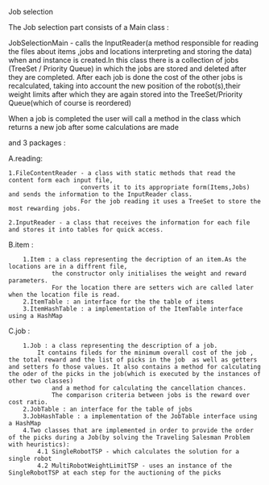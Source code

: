 Job selection

The Job selection part consists of a Main class :

JobSelectionMain - calls the InputReader(a method responsible for reading the files about items ,jobs and locations 
                interpreting and storing the data) when and instance is created.In this class there is a collection of jobs
                (TreeSet / Priority Queue) in which the jobs are stored and deleted after they are completed.
                After each job is done the cost of the other jobs is recalculated,
                taking into account the new position of the robot(s),their weight limits
                after which they are again stored into the TreeSet/Priority Queue(which of course is reordered)

When a job is completed the user will call a method in the class which returns a new job after some calculations are made

and 3 packages :

A.reading:
    
    1.FileContentReader - a class with static methods that read the content form each input file,
                        converts it to its appropriate form(Items,Jobs) and sends the information to the InputReader class.
                        For the job reading it uses a TreeSet to store the most rewarding jobs.

    2.InputReader - a class that receives the information for each file and stores it into tables for quick access.
    
B.item :
        
        1.Item : a class representing the decription of an item.As the locations are in a diffrent file,
                the constructor only initialises the weight and reward parameters.
                For the location there are setters wich are called later when the location file is read.
        2.ItemTable : an interface for the the table of items
        3.ItemHashTable : a implementation of the ItemTable interface using a HashMap
    
C.job :
        
        1.Job : a class representing the description of a job.
            It contains fileds for the minimum overall cost of the job , the total reward and the list of picks in the job  as well as getters and setters fo those values. It also contains a method for calculating the oder of the picks in the job(which is executed by the instances of other two classes) 
                and a method for calculating the cancellation chances.
                The comparison criteria between jobs is the reward over cost ratio.
        2.JobTable : an interface for the table of jobs
        3.JobHashTable : a implementation of the JobTable interface using a HashMap
        4.Two classes that are implemented in order to provide the order of the picks during a Job(by solving the Traveling Salesman Problem with heuristics):
            4.1 SingleRobotTSP - which calculates the solution for a single robot
            4.2 MultiRobotWeightLimitTSP - uses an instance of the SingleRobotTSP at each step for the auctioning of the picks
